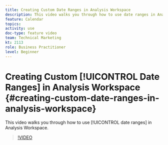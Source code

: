 ```yaml
---
title: Creating Custom Date Ranges in Analysis Workspace
description: This video walks you through how to use date ranges in Analysis Workspace.
feature: Calendar
topics: 
activity: use
doc-type: feature video
team: Technical Marketing
kt: 2113
role: Business Practitioner
level: Beginner
---
```


# Creating Custom [!UICONTROL Date Ranges] in Analysis Workspace {#creating-custom-date-ranges-in-analysis-workspace}

This video walks you through how to use [!UICONTROL date ranges] in Analysis Workspace.

>[!VIDEO](https://video.tv.adobe.com/v/23975/?quality=12)